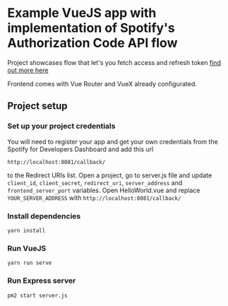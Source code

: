 # Example VueJS app with implementation of Spotify's Authorization Code API flow

Project showcases flow that let's you fetch access and refresh token [find out more here](https://developer.spotify.com/documentation/general/guides/authorization-guide/#authorization-code-flow)

Frontend comes with Vue Router and VueX already configurated.

## Project setup
### Set up your project credentials
You will need to register your app and get your own credentials from the Spotify for Developers Dashboard and add this url
```
http://localhost:8081/callback/
```
to the Redirect URIs list.
Open a project, go to server.js file and update `client_id`, `client_secret`, `redirect_uri`, `server_address` and `frontend_server_port` variables.
Open HelloWorld.vue and replace `YOUR_SERVER_ADDRESS` with `http://localhost:8081/callback/`
### Install dependencies
```
yarn install
```

### Run VueJS
```
yarn run serve
```

### Run Express server
```
pm2 start server.js
```
